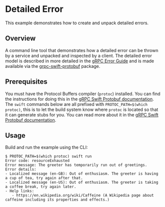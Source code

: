 # Detailed Error

This example demonstrates how to create and unpack detailed errors.

## Overview

A command line tool that demonstrates how a detailed error can be thrown by a
service and unpacked and inspected by a client. The detailed error model is
described in more detailed in the [gRPC Error
Guide](https://grpc.io/docs/guides/error/) and is made available via the
[grpc-swift-protobuf](https://github.com/grpc-swift-protobuf) package.

## Prerequisites

You must have the Protocol Buffers compiler (`protoc`) installed. You can find
the instructions for doing this in the [gRPC Swift Protobuf documentation][0].
The `swift` commands below are all prefixed with `PROTOC_PATH=$(which protoc)`,
this is to let the build system know where `protoc` is located so that it can
generate stubs for you. You can read more about it in the [gRPC Swift Protobuf
documentation][1].

## Usage

Build and run the example using the CLI:

```console
$ PROTOC_PATH=$(which protoc) swift run
Error code: resourceExhausted
Error message: The greeter has temporarily run out of greetings.
Error details:
- Localized message (en-GB): Out of enthusiasm. The greeter is having a cup of tea, try again after that.
- Localized message (en-US): Out of enthusiasm. The greeter is taking a coffee break, try again later.
- Help links:
   - https://en.wikipedia.org/wiki/Caffeine (A Wikipedia page about caffeine including its properties and effects.)
```

[0]: https://swiftpackageindex.com/grpc/grpc-swift-protobuf/documentation/grpcprotobuf/installing-protoc
[1]: https://swiftpackageindex.com/grpc/grpc-swift-protobuf/documentation/grpcprotobuf/generating-stubs
